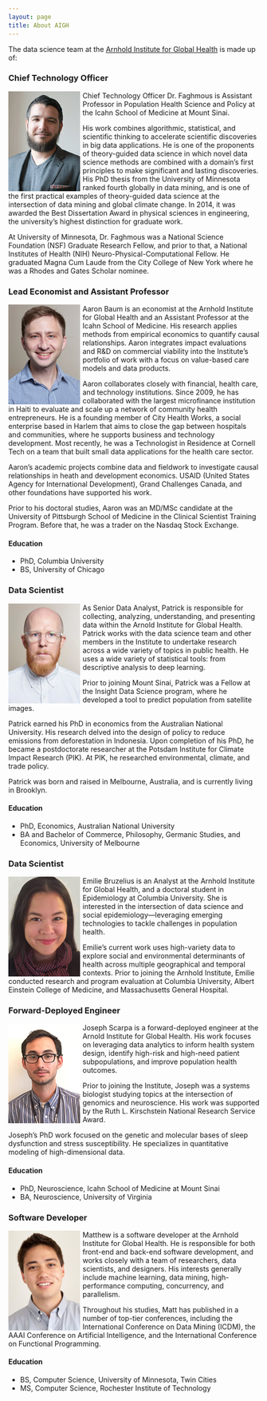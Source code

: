 ```yaml
---
layout: page
title: About AIGH
---
```


The data science team at the [Arnhold Institute for Global Health](http://icahn.mssm.edu/research/arnhold) is made up of:

### Chief Technology Officer

<img style="float: left; margin-right: 5px" src="https://github.com/ArnholdInstitute/arnholdinstitute.github.io/raw/master/img/james.jpg">

Chief Technology Officer
Dr. Faghmous is Assistant Professor in Population Health Science and Policy at the Icahn School of Medicine at Mount Sinai.

His work combines algorithmic, statistical, and scientific thinking to accelerate scientific discoveries in big data applications. He is one of the proponents of theory-guided data science in which novel data science methods are combined with a domain’s first principles to make significant and lasting discoveries. His PhD thesis from the University of Minnesota ranked fourth globally in data mining, and is one of the first practical examples of theory-guided data science at the intersection of data mining and global climate change. In 2014, it was awarded the Best Dissertation Award in physical sciences in engineering, the university’s highest distinction for graduate work.

At University of Minnesota, Dr. Faghmous was a National Science Foundation (NSF) Graduate Research Fellow, and prior to that, a National Institutes of Health (NIH) Neuro-Physical-Computational Fellow. He graduated Magna Cum Laude from the City College of New York where he was a Rhodes and Gates Scholar nominee.

### Lead Economist and Assistant Professor

<img style="float: left; margin-right: 5px" src="https://github.com/ArnholdInstitute/arnholdinstitute.github.io/raw/master/img/aaron.jpg">

Aaron Baum is an economist at the Arnhold Institute for Global Health and an Assistant Professor at the Icahn School of Medicine. His research applies methods from empirical economics to quantify causal relationships. Aaron integrates impact evaluations and R&D on commercial viability into the Institute’s portfolio of work with a focus on value-based care models and data products.

Aaron collaborates closely with financial, health care, and technology institutions. Since 2009, he has collaborated with the largest microfinance institution in Haiti to evaluate and scale up a network of community health entrepreneurs. He is a founding member of City Health Works, a social enterprise based in Harlem that aims to close the gap between hospitals and communities, where he supports business and technology development. Most recently, he was a Technologist in Residence at Cornell Tech on a team that built small data applications for the health care sector.

Aaron’s academic projects combine data and fieldwork to investigate causal relationships in heath and development economics. USAID (United States Agency for International Development), Grand Challenges Canada, and other foundations have supported his work.

Prior to his doctoral studies, Aaron was an MD/MSc candidate at the University of Pittsburgh School of Medicine in the Clinical Scientist Training Program. Before that, he was a trader on the Nasdaq Stock Exchange.

#### Education
- PhD, Columbia University
- BS, University of Chicago

### Data Scientist

<img style="float: left; margin-right: 5px" src="https://github.com/ArnholdInstitute/arnholdinstitute.github.io/raw/master/img/patrick.jpg">

As Senior Data Analyst, Patrick is responsible for collecting, analyzing, understanding, and presenting data within the Arnold Institute for Global Health. Patrick works with the data science team and other members in the Institute to undertake research across a wide variety of topics in public health. He uses a wide variety of statistical tools: from descriptive analysis to deep learning. 

Prior to joining Mount Sinai, Patrick was a Fellow at the Insight Data Science program, where he developed a tool to predict population from satellite images.

Patrick earned his PhD in economics from the Australian National University. His research delved into the design of policy to reduce emissions from deforestation in Indonesia. Upon completion of his PhD, he became a postdoctorate researcher at the Potsdam Institute for Climate Impact Research (PIK). At PIK, he researched environmental, climate, and trade policy.

Patrick was born and raised in Melbourne, Australia, and is currently living in Brooklyn.

#### Education
- PhD, Economics, Australian National University
- BA and Bachelor of Commerce, Philosophy, Germanic Studies, and Economics, University of Melbourne 

### Data Scientist

<img style="float: left; margin-right: 5px" src="https://github.com/ArnholdInstitute/arnholdinstitute.github.io/raw/master/img/emily.jpg">

Emilie Bruzelius is an Analyst at the Arnhold Institute for Global Health, and a doctoral student in Epidemiology at Columbia University. She is interested in the intersection of data science and social epidemiology—leveraging emerging technologies to tackle challenges in population health. 

Emilie’s current work uses high-variety data to explore social and environmental determinants of health across multiple geographical and temporal contexts. Prior to joining the Arnhold Institute, Emilie conducted research and program evaluation at Columbia University, Albert Einstein College of Medicine, and Massachusetts General Hospital.

### Forward-Deployed Engineer

<img style="float: left; margin-right: 5px" src="https://github.com/ArnholdInstitute/arnholdinstitute.github.io/raw/master/img/joe.jpg">

Joseph Scarpa is a forward-deployed engineer at the Arnold Institute for Global Health. His work focuses on leveraging data analytics to inform health system design, identify high-risk and high-need patient subpopulations, and improve population health outcomes. 

Prior to joining the Institute, Joseph was a systems biologist studying topics at the intersection of genomics and neuroscience. His work was supported by the Ruth L. Kirschstein National Research Service Award.

Joseph’s PhD work focused on the genetic and molecular bases of sleep dysfunction and stress susceptibility. He specializes in quantitative modeling of high-dimensional data.

#### Education
- PhD, Neuroscience, Icahn School of Medicine at Mount Sinai
- BA, Neuroscience, University of Virginia


### Software Developer

<img style="float: left; margin-right: 5px" src="https://github.com/ArnholdInstitute/arnholdinstitute.github.io/raw/master/img/matt.jpg">

Matthew is a software developer at the Arnhold Institute for Global Health. He is responsible for both front-end and back-end software development, and works closely with a team of researchers, data scientists, and designers. His interests generally include machine learning, data mining, high-performance computing, concurrency, and parallelism. 

Throughout his studies, Matt has published in a number of top-tier conferences, including the International Conference on Data Mining (ICDM), the AAAI Conference on Artificial Intelligence, and the International Conference on Functional Programming.

#### Education
- BS, Computer Science, University of Minnesota, Twin Cities
- MS, Computer Science, Rochester Institute of Technology
